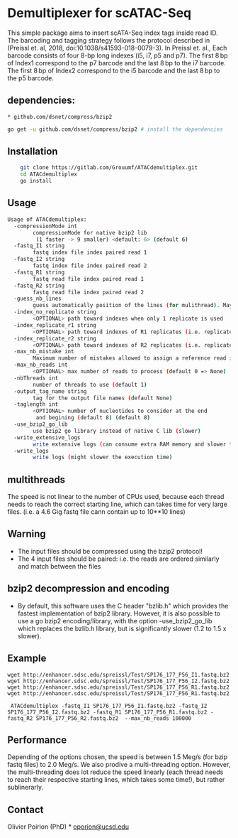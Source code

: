 # Demultiplexer for scATAC-Seq

This simple package aims to insert scATA-Seq index tags inside read ID. The barcoding and tagging strategy follows the protocol described in (Preissl et. al, 2018, doi:10.1038/s41593-018-0079-3). In Preissl et. al., Each barcode consists of four 8-bp long indexes (i5, i7, p5 and p7). The first 8 bp of Index1 correspond to the p7 barcode and the last 8 bp to the i7 barcode. The first 8 bp of Index2 correspond to the i5 barcode and the last 8 bp to the p5 barcode.

## dependencies:
    * github.com/dsnet/compress/bzip2

```bash
go get -u github.com/dsnet/compress/bzip2 # install the dependencies
```

## Installation

```bash
	git clone https://gitlab.com/Grouumf/ATACdemultiplex.git
	cd ATACdemultiplex
	go install
```

## Usage

```bash
Usage of ATACdemultiplex:
  -compressionMode int
        compressionMode for native bzip2 lib
         (1 faster -> 9 smaller) <default: 6> (default 6)
  -fastq_I1 string
        fastq index file index paired read 1
  -fastq_I2 string
        fastq index file index paired read 2
  -fastq_R1 string
        fastq read file index paired read 1
  -fastq_R2 string
        fastq read file index paired read 2
  -guess_nb_lines
        guess automatically position of the lines (for mulithread). May be not safe in some situation
  -index_no_replicate string
        <OPTIONAL> path toward indexes when only 1 replicate is used
  -index_replicate_r1 string
        <OPTIONAL> path toward indexes of R1 replicates (i.e. replicate number 1)
  -index_replicate_r2 string
        <OPTIONAL> path toward indexes of R2 replicates (i.e. replicate number 2)
  -max_nb_mistake int
        Maximum number of mistakes allowed to assign a reference read id (default 2) (default 2)
  -max_nb_reads int
        <OPTIONAL> max number of reads to process (default 0 => None)
  -nbThreads int
        number of threads to use (default 1)
  -output_tag_name string
        tag for the output file names (default None)
  -taglength int
        <OPTIONAL> number of nucleotides to consider at the end
         and begining (default 8) (default 8)
  -use_bzip2_go_lib
        use bzip2 go library instead of native C lib (slower)
  -write_extensive_logs
        write extensive logs (can consume extra RAM memory and slower the process)
  -write_logs
        write logs (might slower the execution time)

```

## multithreads

The speed is not linear to the number of CPUs used, because each thread needs to reach the correct starting line, which can takes time for very large files. (i.e. a 4.6 Gig fastq file cann contain up to 10**10 lines)

## Warning
   * The input files should be compressed using the bzip2 protocol!
   * The 4 input files should be paired: i.e. the reads are ordered similarly and match between the files

## bzip2 decompression and encoding
   * By default, this software uses the C header "bzlib.h" which provides the fastest implementation of bzip2 library. However, it is also possible to use a go bzip2 encoding/library, with the option -use_bzip2_go_lib which replaces the bzlib.h library, but is significantly slower (1.2 to 1.5 x slower).

##

## Example

```
wget http://enhancer.sdsc.edu/spreissl/Test/SP176_177_P56_I1.fastq.bz2
wget http://enhancer.sdsc.edu/spreissl/Test/SP176_177_P56_I2.fastq.bz2
wget http://enhancer.sdsc.edu/spreissl/Test/SP176_177_P56_R1.fastq.bz2
wget http://enhancer.sdsc.edu/spreissl/Test/SP176_177_P56_R1.fastq.bz2

 ATACdemultiplex -fastq_I1 SP176_177_P56_I1.fastq.bz2 -fastq_I2 SP176_177_P56_I2.fastq.bz2 -fastq_R1 SP176_177_P56_R1.fastq.bz2 -fastq_R2 SP176_177_P56_R2.fastq.bz2  --max_nb_reads 100000
```

## Performance

Depending of the options chosen, the speed is between 1.5 Meg/s (for bzip fastq files) to 2.0 Meg/s. We also prodive a multi-threading option. However, the multi-threading does lot reduce the speed linearly (each thread needs to reach their respective starting lines, which takes some time!), but rather sublinerarly.


## Contact

Olivier Poirion (PhD)
	* oporion@ucsd.edu
